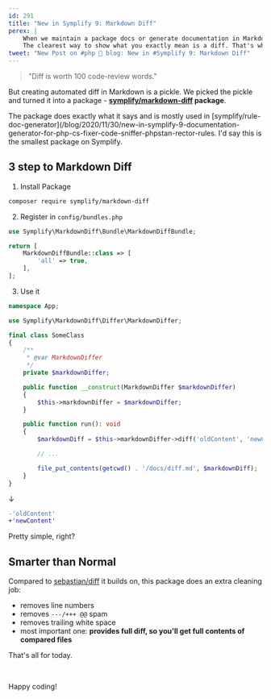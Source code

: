 ```yaml
---
id: 291
title: "New in Symplify 9: Markdown Diff"
perex: |
    When we maintain a package docs or generate documentation in Markdown, we write a code snippet from time to time.
    The clearest way to show what you exactly mean is a diff. That's why diff is used in GitHub commit suggestions.
tweet: "New Post on #php 🐘 blog: New in #Symplify 9: Markdown Diff"
---
```


<blockquote class="blockquote text-center">
    "Diff is worth 100 code-review words."
</blockquote>

But creating automated diff in Markdown is a pickle. We picked the pickle and turned it into a package - **[symplify/markdown-diff](https://github.com/symplify/markdown-diff) package**.

The package does exactly what it says and is mostly used in [symplify/rule-doc-generator](/blog/2020/11/30/new-in-symplify-9-documentation-generator-for-php-cs-fixer-code-sniffer-phpstan-rector-rules. I'd say this is the smallest package on Symplify.


## 3 step to  Markdown Diff

1. Install Package

```bash
composer require symplify/markdown-diff
```

2. Register in `config/bundles.php`

```php
use Symplify\MarkdownDiff\Bundle\MarkdownDiffBundle;

return [
    MarkdownDiffBundle::class => [
        'all' => true,
    ],
];
```

3. Use it

```php
namespace App;

use Symplify\MarkdownDiff\Differ\MarkdownDiffer;

final class SomeClass
{
    /**
     * @var MarkdownDiffer
     */
    private $markdownDiffer;

    public function __construct(MarkdownDiffer $markdownDiffer)
    {
        $this->markdownDiffer = $markdownDiffer;
    }

    public function run(): void
    {
        $markdownDiff = $this->markdownDiffer->diff('oldContent', 'newContent');

        // ...

        file_put_contents(getcwd() . '/docs/diff.md', $markdownDiff);
    }
}
```

↓


```diff
-'oldContent'
+'newContent'
```

Pretty simple, right?

## Smarter than Normal

Compared to [sebastian/diff](https://packagist.org/packages/sebastian/diff) it builds on, this package does an extra cleaning job:

- removes line numbers
- removes `---/+++ @@` spam
- removes trailing white space
- most important one: **provides full diff, so you'll get full contents of compared files**

That's all for today.

<br>

Happy coding!
